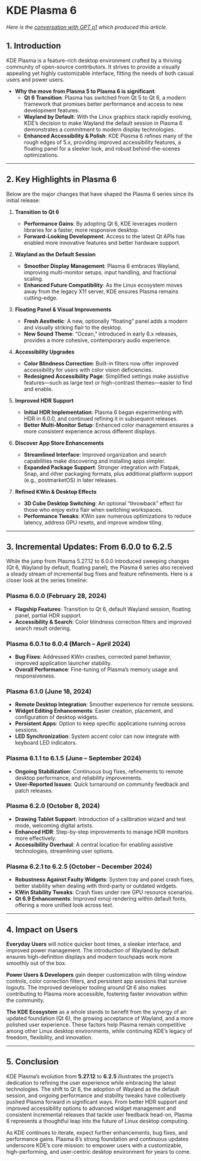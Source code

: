 # KDE Plasma 6

_Here is the [conversation with GPT o1](https://chatgpt.com/share/67818ef6-b3a4-8004-a2bd-d58853de79e7) which produced this article._

## 1. Introduction

KDE Plasma is a feature-rich desktop environment crafted by a thriving community of open-source contributors. It strives to provide a visually appealing yet highly customizable interface, fitting the needs of both casual users and power users.

- **Why the move from Plasma 5 to Plasma 6 is significant**:
  - **Qt 6 Transition**: Plasma has switched from Qt 5 to Qt 6, a modern framework that promises better performance and access to new development features.
  - **Wayland by Default**: With the Linux graphics stack rapidly evolving, KDE’s decision to make Wayland the default session in Plasma 6 demonstrates a commitment to modern display technologies.
  - **Enhanced Accessibility & Polish**: KDE Plasma 6 refines many of the rough edges of 5.x, providing improved accessibility features, a floating panel for a sleeker look, and robust behind-the-scenes optimizations.

---

## 2. Key Highlights in Plasma 6

Below are the major changes that have shaped the Plasma 6 series since its initial release:

1. **Transition to Qt 6**

   - **Performance Gains**: By adopting Qt 6, KDE leverages modern libraries for a faster, more responsive desktop.
   - **Forward-Looking Development**: Access to the latest Qt APIs has enabled more innovative features and better hardware support.

2. **Wayland as the Default Session**

   - **Smoother Display Management**: Plasma 6 embraces Wayland, improving multi-monitor setups, input handling, and fractional scaling.
   - **Enhanced Future Compatibility**: As the Linux ecosystem moves away from the legacy X11 server, KDE ensures Plasma remains cutting-edge.

3. **Floating Panel & Visual Improvements**

   - **Fresh Aesthetic**: A new, optionally “floating” panel adds a modern and visually striking flair to the desktop.
   - **New Sound Theme**: “Ocean,” introduced in early 6.x releases, provides a more cohesive, contemporary audio experience.

4. **Accessibility Upgrades**

   - **Color Blindness Correction**: Built-in filters now offer improved accessibility for users with color vision deficiencies.
   - **Redesigned Accessibility Page**: Simplified settings make assistive features—such as large text or high-contrast themes—easier to find and enable.

5. **Improved HDR Support**

   - **Initial HDR Implementation**: Plasma 6 began experimenting with HDR in 6.0.0, and continued refining it in subsequent releases.
   - **Better Multi-Monitor Setup**: Enhanced color management ensures a more consistent experience across different displays.

6. **Discover App Store Enhancements**

   - **Streamlined Interface**: Improved organization and search capabilities make discovering and installing apps simpler.
   - **Expanded Package Support**: Stronger integration with Flatpak, Snap, and other packaging formats, plus additional platform support (e.g., postmarketOS) in later releases.

7. **Refined KWin & Desktop Effects**
   - **3D Cube Desktop Switching**: An optional “throwback” effect for those who enjoy extra flair when switching workspaces.
   - **Performance Tweaks**: KWin saw numerous optimizations to reduce latency, address GPU resets, and improve window tiling.

---

## 3. Incremental Updates: From 6.0.0 to 6.2.5

While the jump from Plasma 5.27.12 to 6.0.0 introduced sweeping changes (Qt 6, Wayland by default, floating panel), the Plasma 6 series also received a steady stream of incremental bug fixes and feature refinements. Here is a closer look at the series timeline:

### Plasma 6.0.0 (February 28, 2024)

- **Flagship Features**: Transition to Qt 6, default Wayland session, floating panel, partial HDR support.
- **Accessibility & Search**: Color blindness correction filters and improved search result ordering.

### Plasma 6.0.1 to 6.0.4 (March – April 2024)

- **Bug Fixes**: Addressed KWin crashes, corrected panel behavior, improved application launcher stability.
- **Overall Performance**: Fine-tuning of Plasma’s memory usage and responsiveness.

### Plasma 6.1.0 (June 18, 2024)

- **Remote Desktop Integration**: Smoother experience for remote sessions.
- **Widget Editing Enhancements**: Easier creation, placement, and configuration of desktop widgets.
- **Persistent Apps**: Option to keep specific applications running across sessions.
- **LED Synchronization**: System accent color can now integrate with keyboard LED indicators.

### Plasma 6.1.1 to 6.1.5 (June – September 2024)

- **Ongoing Stabilization**: Continuous bug fixes, refinements to remote desktop performance, and reliability improvements.
- **User-Reported Issues**: Quick turnaround on community feedback and patch releases.

### Plasma 6.2.0 (October 8, 2024)

- **Drawing Tablet Support**: Introduction of a calibration wizard and test mode, welcoming digital artists.
- **Enhanced HDR**: Step-by-step improvements to manage HDR monitors more effectively.
- **Accessibility Overhaul**: A central location for enabling assistive technologies, streamlining user options.

### Plasma 6.2.1 to 6.2.5 (October – December 2024)

- **Robustness Against Faulty Widgets**: System tray and panel crash fixes, better stability when dealing with third-party or outdated widgets.
- **KWin Stability Tweaks**: Crash fixes under rare GPU resource scenarios.
- **Qt 6.9 Enhancements**: Improved emoji rendering within default fonts, offering a more unified look across text.

---

## 4. Impact on Users

**Everyday Users** will notice quicker boot times, a sleeker interface, and improved power management. The introduction of Wayland by default ensures high-definition displays and modern touchpads work more smoothly out of the box.

**Power Users & Developers** gain deeper customization with tiling window controls, color correction filters, and persistent app sessions that survive logouts. The improved developer tooling around Qt 6 also makes contributing to Plasma more accessible, fostering faster innovation within the community.

**The KDE Ecosystem** as a whole stands to benefit from the synergy of an updated foundation (Qt 6), the growing acceptance of Wayland, and a more polished user experience. These factors help Plasma remain competitive among other Linux desktop environments, while continuing KDE’s legacy of freedom, flexibility, and innovation.

---

## 5. Conclusion

KDE Plasma’s evolution from **5.27.12** to **6.2.5** illustrates the project’s dedication to refining the user experience while embracing the latest technologies. The shift to Qt 6, the adoption of Wayland as the default session, and ongoing performance and stability tweaks have collectively pushed Plasma forward in significant ways. From better HDR support and improved accessibility options to advanced widget management and consistent incremental releases that tackle user feedback head-on, Plasma 6 represents a thoughtful leap into the future of Linux desktop computing.

As KDE continues to iterate, expect further enhancements, bug fixes, and performance gains. Plasma 6’s strong foundation and continuous updates underscore KDE’s core mission: to empower users with a customizable, high-performing, and user-centric desktop environment for years to come.
